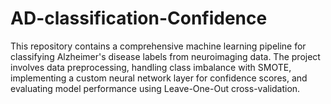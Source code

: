 # AD-classification-Confidence
This repository contains a comprehensive machine learning pipeline for classifying Alzheimer's disease labels from neuroimaging data. The project involves data preprocessing, handling class imbalance with SMOTE, implementing a custom neural network layer for confidence scores, and evaluating model performance using Leave-One-Out cross-validation.
